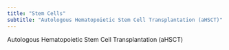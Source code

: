 ```yaml
---
title: "Stem Cells"
subtitle: "Autologous Hematopoietic Stem Cell Transplantation (aHSCT)"
---
```

Autologous Hematopoietic Stem Cell Transplantation (aHSCT)